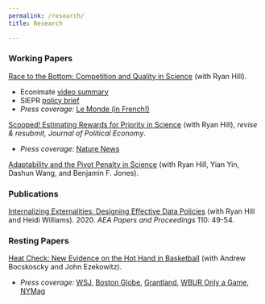 ```yaml
---
permalink: /research/
title: Research

---
```


### Working Papers

[Race to the Bottom: Competition and Quality in Science]({{https://carolynstein.github.io}}/files/comp_qual.pdf) (with Ryan Hill).
  - Econimate [video summary](https://www.youtube.com/watch?v=tVHONMdMj6U&ab_channel=econimate)
  - SIEPR [policy brief](https://siepr.stanford.edu/publications/policy-brief/race-bottom-how-competition-publish-first-can-hurt-scientific-quality)
  - *Press coverage:* [Le Monde (in French!)](https://www.lemonde.fr/sciences/article/2022/05/03/quand-la-competition-nuit-gravement-a-la-qualite-de-la-recherche-scientifique_6124621_1650684.html)

[Scooped! Estimating Rewards for Priority in Science]({{https://carolynstein.github.io}}/files/scooped.pdf) (with Ryan Hill), *revise & resubmit, Journal of Political Economy*.
  - *Press coverage:* [Nature News](https://www.nature.com/articles/d41586-019-03648-4)

[Adaptability and the Pivot Penalty in Science]({{https://carolynstein.github.io}}/files/pivot.pdf) (with Ryan Hill, Yian Yin, Dashun Wang, and Benjamin F. Jones).


### Publications

[Internalizing Externalities: Designing Effective Data Policies]({{https://carolynstein.github.io}}/files/Hill_Stein_Williams_2020.pdf) (with Ryan Hill and Heidi Williams). 2020. *AEA Papers and Proceedings* 110: 49-54.

### Resting Papers

[Heat Check: New Evidence on the Hot Hand in Basketball]({{https://carolynstein.github.io}}/files/hot_hand.pdf) (with Andrew Bocskoscky and John Ezekowitz).
  - *Press coverage:* [WSJ](https://www.wsj.com/articles/does-the-hot-hand-exist-in-basketball-1393541857), [Boston Globe](https://www.bostonglobe.com/ideas/2014/02/09/the-hot-hand-might-real-after-all/N8V34bGLWhPqk0Sx9yoHWI/story.html), [Grantland](https://grantland.com/the-triangle/biting-the-hot-hand-basketballs-enduring-streakiness-debate-rages-on/), [WBUR Only a Game](https://www.wbur.org/onlyagame/2014/05/24/basketball-hot-hand-harvard-research), [NYMag](https://www.thecut.com/2016/08/how-researchers-discovered-the-basketball-hot-hand.html#_ga=2.25685373.1594261654.1627605437-1506156713.1627605437)


